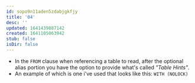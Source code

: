 ```yaml
---
id: sopo9n11aden5zdabjgkfjy
title: '04'
desc: ''
updated: 1641439887142
created: 1641105063942
stub: false
isDir: false
---
```



- In the `FROM` clause when referencing a table to read, after the optional alias portion you have the option to provide what's called _"Table Hints"_.
- An example of which is one i've used that looks like this: `WITH (NOLOCK)`
